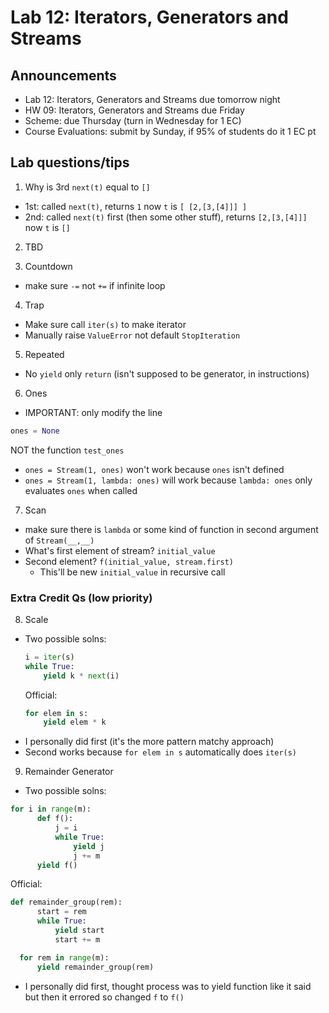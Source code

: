 # Lab 12: Iterators, Generators and Streams

## Announcements

- Lab 12: Iterators, Generators and Streams due tomorrow night
- HW 09: Iterators, Generators and Streams due Friday
- Scheme: due Thursday (turn in Wednesday for 1 EC)
- Course Evaluations: submit by Sunday, if 95% of students do it 1 EC pt

## Lab questions/tips

1. Why is 3rd `next(t)` equal to `[]`
  - 1st: called `next(t)`, returns `1` now `t` is `[ [2,[3,[4]]] ]`
  - 2nd: called `next(t)` first (then some other stuff), returns `[2,[3,[4]]]` now `t` is `[]`

2. TBD

3. Countdown
  - make sure `-=` not `+=` if infinite loop

4. Trap
  - Make sure call `iter(s)` to make iterator
  - Manually raise `ValueError` not default `StopIteration`

5. Repeated
  - No `yield` only `return` (isn't supposed to be generator, in instructions)

6. Ones
  - IMPORTANT: only modify the line
  ```python
  ones = None
  ```
  NOT the function `test_ones`
  - `ones = Stream(1, ones)` won't work because `ones` isn't defined
  - `ones = Stream(1, lambda: ones)` will work because `lambda: ones` only evaluates `ones` when called

7. Scan
  - make sure there is `lambda` or some kind of function in second argument of `Stream(__,__)`
  - What's first element of stream? `initial_value`
  - Second element? `f(initial_value, stream.first)`
    - This'll be new `initial_value` in recursive call

### Extra Credit Qs (low priority)

8. Scale
  - Two possible  solns:
    ```python
    i = iter(s)
    while True:
        yield k * next(i)
    ```
    Official:
    ```python
    for elem in s:
        yield elem * k
    ```
  - I personally did first (it's the more pattern matchy approach)
  - Second works because `for elem in s` automatically does `iter(s)`

9. Remainder Generator
  - Two possible solns:
  ```python
  for i in range(m):
        def f():
            j = i
            while True:
                yield j
                j += m
        yield f()
  ```
  Official:
  
  ```python
  def remainder_group(rem):
        start = rem
        while True:
            yield start
            start += m

    for rem in range(m):
        yield remainder_group(rem)
  ```
  - I personally did first, thought process was to yield function like it said but then it errored so changed `f` to `f()`
